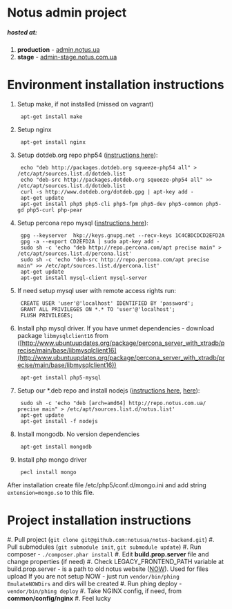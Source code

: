 Notus admin project
=============

##### hosted at:  
1. **production** - [admin.notus.ua](http://admin.notus.ua)  
2. **stage** - [admin-stage.notus.com.ua](http://admin-stage.notus.com.ua)

Environment installation instructions
=============

1. Setup make, if not installed (missed on vagrant)

        apt-get install make

1. Setup nginx

        apt-get install nginx

2. Setup dotdeb.org repo php54 ([instructions here](https://ecommerce.atlassian.net/wiki/pages/viewpage.action?pageId=7012428)):  
        
        echo "deb http://packages.dotdeb.org squeeze-php54 all" > /etc/apt/sources.list.d/dotdeb.list
        echo "deb-src http://packages.dotdeb.org squeeze-php54 all" >> /etc/apt/sources.list.d/dotdeb.list
        curl -s http://www.dotdeb.org/dotdeb.gpg | apt-key add -
        apt-get update
        apt-get install php5 php5-cli php5-fpm php5-dev php5-common php5-gd php5-curl php-pear
        
3. Setup percona repo mysql ([instructions here](https://ecommerce.atlassian.net/wiki/pages/viewpage.action?pageId=7012431)):  
        
        gpg --keyserver  hkp://keys.gnupg.net --recv-keys 1C4CBDCDCD2EFD2A
        gpg -a --export CD2EFD2A | sudo apt-key add -
        sudo sh -c 'echo "deb http://repo.percona.com/apt precise main" > /etc/apt/sources.list.d/percona.list'
        sudo sh -c 'echo "deb-src http://repo.percona.com/apt precise main" >> /etc/apt/sources.list.d/percona.list'
        apt-get update
        apt-get install mysql-client mysql-server

4. If need setup mysql user with remote access rights run:

        CREATE USER 'user'@'localhost' IDENTIFIED BY 'password';
        GRANT ALL PRIVILEGES ON *.* TO 'user'@'localhost';
        FLUSH PRIVILEGES;

3. Install php mysql driver. If you have unmet dependencies - download package `libmysqlclient16` from ([http://www.ubuntuupdates.org/package/percona_server_with_xtradb/precise/main/base/libmysqlclient16](http://www.ubuntuupdates.org/package/percona_server_with_xtradb/precise/main/base/libmysqlclient16))

        apt-get install php5-mysql

4. Setup our *.deb repo and install nodejs ([instructions here](https://github.com/notusua/packages), [here](https://ecommerce.atlassian.net/wiki/pages/viewpage.action?pageId=6455308)):  

        sudo sh -c 'echo "deb [arch=amd64] http://repo.notus.com.ua/ precise main" > /etc/apt/sources.list.d/notus.list'
        apt-get update
        apt-get install -f nodejs

5. Install mongodb. No version dependencies

        apt-get install mongodb

6. Install php mongo driver

        pecl install mongo

After installation create file /etc/php5/conf.d/mongo.ini and add string `extension=mongo.so` to this file.

Project installation instructions
=============

#. Pull project (`git clone git@github.com:notusua/notus-backend.git`)
#. Pull submodules (`git submodule init`, `git submodule update`)
#. Run composer - `./composer.phar install`
#. Edit **build.prop.server** file and change properties (if need)
#. Check LEGACY_FRONTEND_PATH variable at build.prop.server - is a path to old notus website ([NOW](https://github.com/notusua/notus)). Used for files upload
   If you are not setup NOW - just run `vendor/bin/phing EmulateNOWDirs` and dirs will be created
#. Run phing deploy - `vendor/bin/phing deploy`
#. Take NGINX config, if need, from **common/config/nginx**
#. Feel lucky
